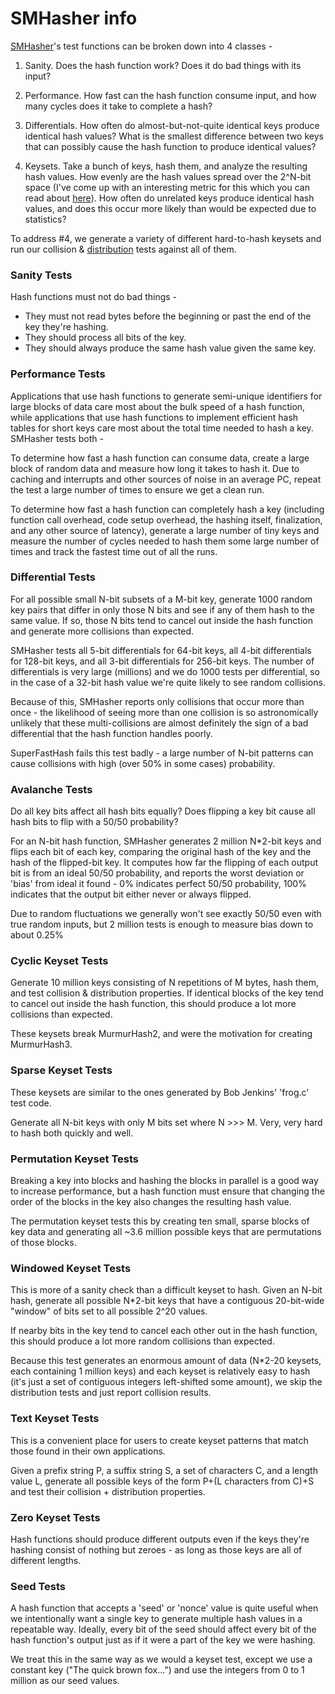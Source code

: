 # SMHasher info #

[SMHasher](SMHasher.md)'s test functions can be broken down into 4 classes -

1. Sanity. Does the hash function work? Does it do bad things with its input?

2. Performance. How fast can the hash function consume input, and how many cycles does it take to complete a hash?

3. Differentials. How often do almost-but-not-quite identical keys produce identical hash values? What is the smallest difference between two keys that can possibly cause the hash function to produce identical values?

4. Keysets. Take a bunch of keys, hash them, and analyze the resulting hash values. How evenly are the hash values spread over the 2^N-bit space (I've come up with an interesting metric for this which you can read about [here](FillFactor.md)). How often do unrelated keys produce identical hash values, and does this occur more likely than would be expected due to statistics?

To address #4, we generate a variety of different hard-to-hash keysets and run our collision & [distribution](Distribution.md) tests against all of them.


### Sanity Tests ###

Hash functions must not do bad things -

  * They must not read bytes before the beginning or past the end of the key they're hashing.
  * They should process all bits of the key.
  * They should always produce the same hash value given the same key.

### Performance Tests ###

Applications that use hash functions to generate semi-unique identifiers for large blocks of data care most about the bulk speed of a hash function, while applications that use hash functions to implement efficient hash tables for short keys care most about the total time needed to hash a key. SMHasher tests both -

To determine how fast a hash function can consume data, create a large block of random data and measure how long it takes to hash it. Due to caching and interrupts and other sources of noise in an average PC, repeat the test a large number of times to ensure we get a clean run.

To determine how fast a hash function can completely hash a key (including function call overhead, code setup overhead, the hashing itself, finalization, and any other source of latency), generate a large number of tiny keys and measure the number of cycles needed to hash them some large number of times and track the fastest time out of all the runs.


### Differential Tests ###

For all possible small N-bit subsets of a M-bit key, generate 1000 random key pairs that differ in only those N bits and see if any of them hash to the same value. If so, those N bits tend to cancel out inside the hash function and generate more collisions than expected.

SMHasher tests all 5-bit differentials for 64-bit keys, all 4-bit differentials for 128-bit keys, and all 3-bit differentials for 256-bit keys. The number of differentials is very large (millions) and we do 1000 tests per differential, so in the case of a 32-bit hash value we're quite likely to see random collisions.

Because of this, SMHasher reports only collisions that occur more than once - the likelihood of seeing more than one collision is so astronomically unlikely that these multi-collisions are almost definitely the sign of a bad differential that the hash function handles poorly.

SuperFastHash fails this test badly - a large number of N-bit patterns can cause collisions with high (over 50% in some cases) probability.


### Avalanche Tests ###

Do all key bits affect all hash bits equally? Does flipping a key bit cause all hash bits to flip with a 50/50 probability?

For an N-bit hash function, SMHasher generates 2 million N\*2-bit keys and flips each bit of each key, comparing the original hash of the key and the hash of the flipped-bit key. It computes how far the flipping of each output bit is from an ideal 50/50 probability, and reports the worst deviation or 'bias' from ideal it found - 0% indicates perfect 50/50 probability, 100% indicates that the output bit either never or always flipped.

Due to random fluctuations we generally won't see exactly 50/50 even with true random inputs, but 2 million tests is enough to measure bias down to about 0.25%

### Cyclic Keyset Tests ###

Generate 10 million keys consisting of N repetitions of M bytes, hash them, and test collision & distribution properties. If identical blocks of the key tend to cancel out inside the hash function, this should produce a lot more collisions than expected.

These keysets break MurmurHash2, and were the motivation for creating MurmurHash3.

### Sparse Keyset Tests ###

These keysets are similar to the ones generated by Bob Jenkins' 'frog.c' test code.

Generate all N-bit keys with only M bits set where N >>> M. Very, very hard to hash both quickly and well.

### Permutation Keyset Tests ###

Breaking a key into blocks and hashing the blocks in parallel is a good way to increase performance, but a hash function must ensure that changing the order of the blocks in the key also changes the resulting hash value.

The permutation keyset tests this by creating ten small, sparse blocks of key data and generating all ~3.6 million possible keys that are permutations of those blocks.

### Windowed Keyset Tests ###

This is more of a sanity check than a difficult keyset to hash. Given an N-bit hash, generate all possible N\*2-bit keys that have a contiguous 20-bit-wide "window" of bits set to all possible 2^20 values.

If nearby bits in the key tend to cancel each other out in the hash function, this should produce a lot more random collisions than expected.

Because this test generates an enormous amount of data (N\*2-20 keysets, each containing 1 million keys) and each keyset is relatively easy to hash (it's just a set of contiguous integers left-shifted some amount), we skip the distribution tests and just report collision results.


### Text Keyset Tests ###

This is a convenient place for users to create keyset patterns that match those found in their own applications.

Given a prefix string P, a suffix string S, a set of characters C, and a length value L, generate all possible keys of the form P+(L characters from C)+S and test their collision + distribution properties.

### Zero Keyset Tests ###

Hash functions should produce different outputs even if the keys they're hashing consist of nothing but zeroes - as long as those keys are all of different lengths.

### Seed Tests ###

A hash function that accepts a 'seed' or 'nonce' value is quite useful when we intentionally want a single key to generate multiple hash values in a repeatable way. Ideally, every bit of the seed should affect every bit of the hash function's output just as if it were a part of the key we were hashing.

We treat this in the same way as we would a keyset test, except we use a constant key ("The quick brown fox...") and use the integers from 0 to 1 million as our seed values.